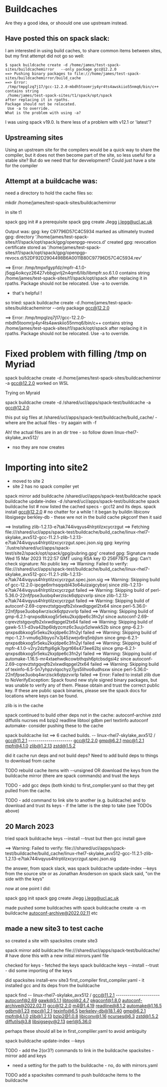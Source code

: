 # Buildcaches
Are they a good idea, or shoould one use upstream instead. 

## Have posted this on spack slack:
I am interested in using build caches, to share common items between sites, but my first attempt did not go so well:
```
$ spack buildcache create -d /home/james/test-spack-sites/buildcachemirror   --only package gcc@12.2.0
==> Pushing binary packages to file:///home/james/test-spack-sites/buildcachemirror/build_cache
==> Error: 
 /tmp/tmpglzq7j17/gcc-12.2.0-mbdh5toomrjy4yr4ts4awskiio55nmq6/bin/c++ 
contains string
 /home/james/test-spack-sites/t1/spack/opt/spack 
after replacing it in rpaths.
Package should not be relocated.
 Use -a to override.
What is the problem with using -a?
```
I was using spack v19.0. Is there less of a problem with v12.1 or 'latest'?

## Upstreaming sites
Using an upstream site for the compilers would be a quick way to share the compiler, but it does not then become part of the site, so less useful for a stable site? But do we need that for devvelopment? Could just have a site for the compiler


## Attempt at a buildcache was:
need a directory to hold the cache files so:


mkdir /home/james/test-spack-sites/buildcachemirror

in site t1

spack gpg init   # a prerequisite
spack gpg create Jlegg j.legg@ucl.ac.uk

Output was:
gpg: key C97796D57C4C5934 marked as ultimately trusted
gpg: directory '/home/james/test-spack-sites/t1/spack/opt/spack/gpg/openpgp-revocs.d' created
gpg: revocation certificate stored as '/home/james/test-spack-sites/t1/spack/opt/spack/gpg/openpgp-revocs.d/52DF92D2904498B6A0011B80C97796D57C4C5934.rev'

==> Error: 
 /tmp/tmpxfgypfdz/mpfr-4.1.0-j5qgj4oikcyz26427vbbgjvrlj2n4qm6/lib/libmpfr.so.6.1.0 
contains string
 /home/james/test-spack-sites/t1/spack/opt/spack 
after replacing it in rpaths.
Package should not be relocated.
 Use -a to override.

- that's helpful !

so tried: spack buildcache create -d /home/james/test-spack-sites/buildcachemirror   --only package gcc@12.2.0

==> Error: 
 /tmp/tmpglzq7j17/gcc-12.2.0-mbdh5toomrjy4yr4ts4awskiio55nmq6/bin/c++ 
contains string
 /home/james/test-spack-sites/t1/spack/opt/spack 
after replacing it in rpaths.
Package should not be relocated.
 Use -a to override.

 # Fixed problem with filling /tmp on Myriad

 spack buildcache create -d /home/james/test-spack-sites/buildcachemirror -a gcc@12.2.0 worked on WSL

 Trying on Myraid

 spack buildcache create -d /shared/ucl/apps/spack-test/buildcache -a gcc@12.2.0 

 this put sig files at /shared/ucl/apps/spack-test/buildcache/build_cache/ - where are the actual files - try aagain with -f 

 Ah! the actual files are in an dir tree - so follow down linux-rhel7-skylake_avx512/
 - nso they are now creates

 # Importing into site2
- moved to site 2
- site 2 has no spack compiler yet

 spack mirror add buildcache  /shared/ucl/apps/spack-test/buildcache
 spack buildcache update-index -d /shared/ucl/apps/spack-test/buildcache
 spack buildcache list  # now listed the cached specs - gcc12 and its deps.
 spack install gcc@12.2.0 # no chatter for a while !
 it began by buildin libiconv libsigsegv berkley-db - these wre not in the build cache
 pkgconf
 then it said 

==> Installing zlib-1.2.13-e7tak744ivqyus4hlrptilzxcycrzgut
==> Fetching file:///shared/ucl/apps/spack-test/buildcache/build_cache/linux-rhel7-skylake_avx512-gcc-11.2.1-zlib-1.2.13-e7tak744ivqyus4hlrptilzxcycrzgut.spec.json.sig
gpg: keyring `/lustre/shared/ucl/apps/spack-test/site2/spack/opt/spack/gpg/pubring.gpg' created
gpg: Signature made Wed 15 Mar 2023 11:22:57 GMT using RSA key ID 256F7B75
gpg: Can't check signature: No public key
==> Warning: Failed to verify: file:///shared/ucl/apps/spack-test/buildcache/build_cache/linux-rhel7-skylake_avx512-gcc-11.2.1-zlib-1.2.13-e7tak744ivqyus4hlrptilzxcycrzgut.spec.json.sig
==> Warning: Skipping build of gcc-12.2.0-ipcge6nrhsqqxbl43o64uizaigcybsrj since zlib-1.2.13-e7tak744ivqyus4hlrptilzxcycrzgut failed
==> Warning: Skipping build of perl-5.36.0-22nfjfpse3uobq4wrzisck6qtpzvxrlp since zlib-1.2.13-e7tak744ivqyus4hlrptilzxcycrzgut failed
==> Warning: Skipping build of autoconf-2.69-cqrevztstgqvqfb2xlxwdlqpgel2tx64 since perl-5.36.0-22nfjfpse3uobq4wrzisck6qtpzvxrlp failed
==> Warning: Skipping build of gmp-6.2.1-qnxpsdbkxog5r5eku2kxjdpe6c3fn2yl since autoconf-2.69-cqrevztstgqvqfb2xlxwdlqpgel2tx64 failed
==> Warning: Skipping build of gawk-5.1.1-d3va42bp6ldyzcmz6c3uujx5zlwwk52b since gmp-6.2.1-qnxpsdbkxog5r5eku2kxjdpe6c3fn2yl failed
==> Warning: Skipping build of mpc-1.2.1-vmu6q3ibyyo7x3j45zwejv6rq5nbjlsm since gmp-6.2.1-qnxpsdbkxog5r5eku2kxjdpe6c3fn2yl failed
==> Warning: Skipping build of mpfr-4.1.0-v2ry2dzftgi6gik7pgrt66s473ee62bj since gmp-6.2.1-qnxpsdbkxog5r5eku2kxjdpe6c3fn2yl failed
==> Warning: Skipping build of automake-1.16.5-mr4xtaehwdkcowbthqsh6ptcbsdgsi4z since autoconf-2.69-cqrevztstgqvqfb2xlxwdlqpgel2tx64 failed
==> Warning: Skipping build of texinfo-6.5-5n7yhpzvlqochyz7jys5lihvo6udhsxw since perl-5.36.0-22nfjfpse3uobq4wrzisck6qtpzvxrlp failed
==> Error: Failed to install zlib due to NoVerifyException: Spack found new style signed binary packages, but was unable to verify any of them.  Please obtain and trust the correct public key.  If these are public spack binaries, please see the spack docs for locations where keys can be found.

zlib is in the cache

spack continued to build other deps not in the cache:
autoconf-archive zstd diffutils nucrses m4 bzip2 readline libtool gdbm perl textinfo autoconf automake- consider pushing these to the cache



spack buildcache list
==> 6 cached builds.
-- linux-rhel7-skylake_avx512 / gcc@11.2.1 ----------------------
gcc@12.2.0  gmp@6.2.1  mpc@1.2.1  mpfr@4.1.0  zlib@1.2.13  zstd@1.5.2

did it cache run deps and not build deps? Need to add build deps to things to download from cache

TODO rebuild cache items with --unsigned
OR download the keys from the buildcache mirror (there are spack commands) and trust the keys 


TODO - add gcc deps (both kinds) to first_complier.yaml so that they get pulled from the cache.

TODO - add command to link site to another (e.g. buildcache) and to download and trust its keys - if the latter is the step to take (see TODOs above)

## 20 March 2023
tried spack buildcache keys --install --trust  but then gcc install gave 

==> Warning: Failed to verify: file:///shared/ucl/apps/spack-test/buildcache/build_cache/linux-rhel7-skylake_avx512-gcc-11.2.1-zlib-1.2.13-e7tak744ivqyus4hlrptilzxcycrzgut.spec.json.sig

the answer, from spack slack, was spack buildcache update-index --keys <mirror> from the source site
or as Jonathan Ansderson on spack slack said, "on the side with the keys"

now at one point I did:

spack gpg init
spack gpg create Jlegg j.legg@ucl.ac.uk

made pushed some buildcaches with spack buildcache create -a -m buildcache autoconf-archive@2022.02.11 etc 

## made a new site3 to test cache

so created a site with spacksites create site3

spack mirror add buildcache file:///shared/ucl/apps/spack-test/buildcache/  # have done this with a new initial mirrors.yaml file

checked for keys - fetched the keys
spack buildcache keys --install --trust  - did some importing of the keys

did spacksites install-env site3 first_compiler first_compiler.yaml - it installed gcc and its deps from the buildcache

spack find
-- linux-rhel7-skylake_avx512 / gcc@11.2.1 ----------------------
autoconf@2.69                gawk@5.1.1       libtool@2.4.7  pkgconf@1.8.0
autoconf-archive@2022.02.11  gcc@12.2.0       m4@1.4.19      readline@8.1.2
automake@1.16.5              gdbm@1.23        mpc@1.2.1      texinfo@6.5
berkeley-db@18.1.40          gmp@6.2.1        mpfr@4.1.0     zlib@1.2.13
bzip2@1.0.8                  libiconv@1.16    ncurses@6.3    zstd@1.5.2
diffutils@3.8                libsigsegv@2.13  perl@5.36.0

perhaps these should all be in first_compliler.yaml to avoid ambiguity

spack buildcache update-index --keys <mirror>


TODO - add the 2(or3?) commands to link in the buildcache spacksites - mirror add and keys
- need a setting for the path to the buildcache - no, do with mirrors.yaml

TODO add a spacksites command to push buildcache items to the buildcache 